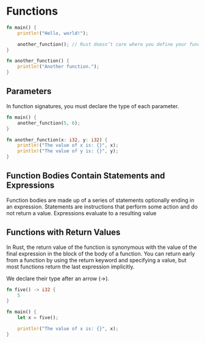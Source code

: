 # Functions

```rust
fn main() {
    println!("Hello, world!");

    another_function(); // Rust doesn’t care where you define your functions
}

fn another_function() {
    println!("Another function.");
}
```

## Parameters

In function signatures, you must declare the type of each parameter.

```rust
fn main() {
    another_function(5, 6);
}

fn another_function(x: i32, y: i32) {
    println!("The value of x is: {}", x);
    println!("The value of y is: {}", y);
}
```

## Function Bodies Contain Statements and Expressions

Function bodies are made up of a series of statements optionally ending in an expression. Statements are instructions that perform some action and do not return a value. Expressions evaluate to a resulting value

## Functions with Return Values

In Rust, the return value of the function is synonymous with the value of the final expression in the block of the body of a function. You can return early from a function by using the return keyword and specifying a value, but most functions return the last expression implicitly.

We declare their type after an arrow (->).

```rust
fn five() -> i32 {
    5
}

fn main() {
    let x = five();

    println!("The value of x is: {}", x);
}
```
